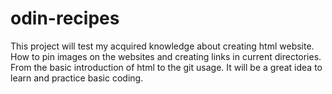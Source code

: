 # odin-recipes
This project will test my acquired knowledge about creating html website. How to pin images on the websites and creating links in current directories.
From the basic introduction of html to the git usage.
It will be a great idea to learn and practice basic coding.